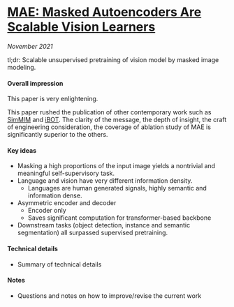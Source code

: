 # [MAE: Masked Autoencoders Are Scalable Vision Learners](https://arxiv.org/abs/2111.06377)

_November 2021_

tl;dr: Scalable unsupervised pretraining of vision model by masked image modeling.

#### Overall impression
This paper is very enlightening.

This paper rushed the publication of other contemporary work such as [SimMIM](simmim.md) and [iBOT](ibot.md). The clarity of the message, the depth of insight, the craft of engineering consideration, the coverage of ablation study of MAE is significantly superior to the others.

#### Key ideas
- Masking a high proportions of the input image yields a nontrivial and meaningful self-supervisory task.
- Language and vision have very different information density. 
	- Languages are human generated signals, highly semantic and information dense.
- Asymmetric encoder and decoder
	- Encoder only 
	- Saves significant computation for transformer-based backbone
- Downstream tasks (object detection, instance and semantic segmentation) all surpassed supervised pretraining.

#### Technical details
- Summary of technical details

#### Notes
- Questions and notes on how to improve/revise the current work  
